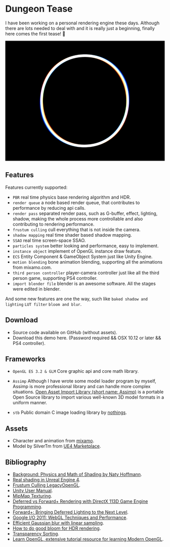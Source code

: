 # Dungeon Tease

I have been working on a personal rendering engine these days. Although there are lots needed to deal with and it is really just a beginning, finally here comes the first tease! :tada:

<img src="https://github.com/HaijianLiu/circle-turbulence-glsl/blob/master/CircleTurbulenceA%402x.gif" width="600">

## Features

Features currently supported:

- `PBR` real time physics base rendering algorithm and HDR.
- `render queue` a node based render queue, that contributes to performance by reducing api calls.
- `render pass` separated render pass, such as G-buffer, effect, lighting, shadow, making the whole process more controllable and also contributing to rendering performance.
- `frustum culling` cull everything that is not inside the camera.
- `shadow mapping` real time shader based shadow mapping.
- `SSAO` real time screen-space SSAO.
- `particles system` better looking and performance, easy to implement.
- `instance object` implement of OpenGL instance draw feature.
- `ECS` Entity Component & GameObject System just like Unity Engine.
- `motion blending` bone animation blending, supporting all the animations from mixamo.com.
- `third person controller` player-camera controller just like all the third person game, supporting PS4 controller.
- `import blender file` blender is an awesome software. All the stages were edited in blender.

And some new features are one the way, such like `baked shadow and lighting` `LUT filter` `bloom and blur`.

## Download
- Source code available on GitHub (without assets).
- Download this demo here. (Password required && OSX 10.12 or later && PS4 controller).

## Frameworks

- `OpenGL ES 3.2 & GLM` Core graphic api and core math library.

- `Assimp` Although I have wrote some model loader program by myself, Assimp is more professional library and can handle more complex situations. [Open Asset Import Library (short name: Assimp)](http://assimp.sourceforge.net) is a portable Open Source library to import various well-known 3D model formats in a uniform manner.

- `stb` Public domain C image loading library by [nothings](http://nothings.org).

## Assets

- Character and animation from [mixamo](https://www.mixamo.com).
- Model by SilverTm from [UE4 Marketplace](https://www.unrealengine.com/marketplace).

## Bibliography
- [Background: Physics and Math of Shading by Naty Hoffmann](http://blog.selfshadow.com/publications/s2013-shading-course/hoffman/s2013_pbs_physics_math_notes.pdf).
- [Real shading in Unreal Engine 4](http://blog.selfshadow.com/publications/s2013-shading-course/karis/s2013_pbs_epic_notes_v2.pdf).
- [Frustum Culling LegacyOpenGL](https://gdbooks.gitbooks.io/legacyopengl/Chapter8/frustum.html).
- [Unity User Manual](https://docs.unity3d.com/Manual/index.html).
- [MipMap Texturing](https://graphics.ethz.ch/teaching/former/vc_master_06/Downloads/Mipmaps_1.pdf).
- [Deferred vs Forward+ Rendering with DirectX 113D Game Engine Programming](https://www.3dgep.com/forward-plus/).
- [Forward+: Bringing Deferred Lighting to the Next Level](https://takahiroharada.files.wordpress.com/2015/04/forward_plus.pdf).
- [Google I/O 2011: WebGL Techniques and Performance](https://www.youtube.com/watch?v=rfQ8rKGTVlg).
- [Efficient Gaussian blur with linear sampling](http://rastergrid.com/blog/2010/09/efficient-gaussian-blur-with-linear-sampling/).
- [How to do good bloom for HDR rendering](http://kalogirou.net/2006/05/20/how-to-do-good-bloom-for-hdr-rendering/).
- [Transparency Sorting](https://www.khronos.org/opengl/wiki/Transparency_Sorting).
- [Learn OpenGL, extensive tutorial resource for learning Modern OpenGL](https://learnopengl.com).
